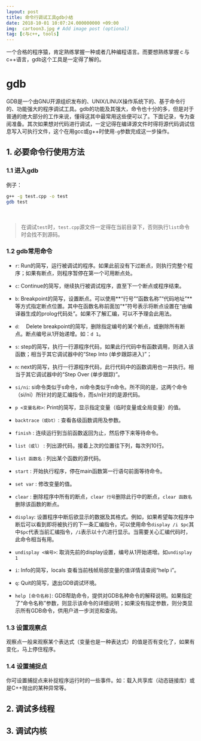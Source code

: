 ```yaml
---
layout: post
title: 命令行调试工具gdb小结
date: 2018-10-01 10:07:24.000000000 +09:00
img:  cartoon3.jpg # Add image post (optional)
tag: [c与c++, tools]
---
```


一个合格的程序猿，肯定熟练掌握一种或者几种编程语言。而要想熟练掌握ｃ与c++语言，gdb这个工具是一定得了解的。

# gdb
GDB是一个由GNU开源组织发布的、UNIX/LINUX操作系统下的、基于命令行的、功能强大的程序调试工具。gdb的功能及其强大，命令也十分的多，但是对于普通的绝大部分的工作来说，懂得这其中最常用这些便可以了。下面记录，专为查阅准备。其次如果想对代码进行调试，一定记得在编译源文件时得将源代码调试信息写入可执行文件，这个在用gcc或g++时使用`-g`参数完成这一步操作。

## 1. 必要命令行使用方法
### 1.1 进入gdb

例子：
```bash
g++ -g test.cpp -o test
gdb test
```
　　

> 在调试`test`时，`test.cpp`源文件一定得在当前目录下，否则执行`list`命令时会找不到源码。

### 1.2 gdb常用命令

- `r`:  Run的简写，运行被调试的程序。如果此前没有下过断点，则执行完整个程序；如果有断点，则程序暂停在第一个可用断点处。

- `c`:  Continue的简写，继续执行被调试程序，直至下一个断点或程序结束。

- `b`:  Breakpoint的简写，设置断点。可以使用**“行号”“函数名称”“代码地址”**等方式指定断点位置。其中在函数名称前面加“*”符号表示将断点设置在“由编译器生成的prolog代码处”。如果不了解汇编，可以不予理会此用法。

- `d`: 　Delete breakpoint的简写，删除指定编号的某个断点，或删除所有断点。断点编号从1开始递增。如：`d 1`。

- `s`:  step的简写，执行一行源程序代码，如果此行代码中有函数调用，则进入该函数；相当于其它调试器中的“Step Into (单步跟踪进入)”；

- `n`:  next的简写，执行一行源程序代码，此行代码中的函数调用也一并执行。相当于其它调试器中的“Step Over (单步跟踪)”。

- `si/ni`:  si命令类似于s命令，ni命令类似于n命令。所不同的是，这两个命令（si/ni）所针对的是汇编指令，而s/n针对的是源代码。

- `p <变量名称>`:  Print的简写，显示指定变量（临时变量或全局变量）的值。

- `backtrace（或bt）`:  查看各级函数调用及参数。

- `finish` :  连续运行到当前函数返回为止，然后停下来等待命令。

- `list（或l）` :  列出源代码，接着上次的位置往下列，每次列10行。

- `list 函数名` :  列出某个函数的源代码。

- `start` :  开始执行程序，停在main函数第一行语句前面等待命令。

- `set var` :  修改变量的值。

- `clear` :  删除程序中所有的断点，`clear 行号`删除此行中的断点，`clear 函数名`删除该函数的断点。

- `display`: 设置程序中断后欲显示的数据及其格式。例如，如果希望每次程序中断后可以看到即将被执行的下一条汇编指令，可以使用命令`display /i $pc`其中`$pc`代表当前汇编指令，`/i`表示以十六进行显示。当需要关心汇编代码时，此命令相当有用。

- `undisplay <编号>`: 取消先前的display设置，编号从1开始递增。如`undisplay 1`

- `i`:  Info的简写，locals 查看当前栈帧局部变量的值详情请查阅“help i”。

- `q`:  Quit的简写，退出GDB调试环境。

- `help [命令名称]`:  GDB帮助命令，提供对GDB名种命令的解释说明。如果指定了“命令名称”参数，则显示该命令的详细说明；如果没有指定参数，则分类显示所有GDB命令，供用户进一步浏览和查询。

### 1.3 设置观察点
 观察点一般来观察某个表达式（变量也是一种表达式）的值是否有变化了，如果有变化，马上停住程序。

### 1.4 设置捕捉点
你可设置捕捉点来补捉程序运行时的一些事件。如：载入共享库（动态链接库）或是C++抛出的某种异常等。

## 2. 调试多线程

## 3. 调试内核



